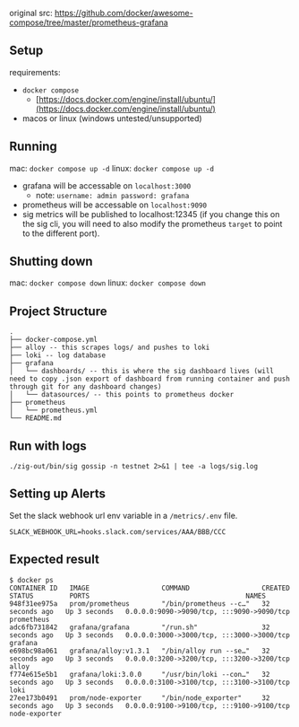 original src: https://github.com/docker/awesome-compose/tree/master/prometheus-grafana

## Setup

requirements:

- `docker compose`
  - [https://docs.docker.com/engine/install/ubuntu/](https://docs.docker.com/engine/install/ubuntu/)
- macos or linux (windows untested/unsupported)

## Running

mac: `docker compose up -d`
linux: `docker compose up -d`

- grafana will be accessable on `localhost:3000`
  - note: `username: admin password: grafana`
- prometheus will be accessable on `localhost:9090`
- sig metrics will be published to localhost:12345 (if you change this on the sig cli, you will
  need to also modify the prometheus `target` to point to the different port).

## Shutting down

mac: `docker compose down`
linux: `docker compose down`

## Project Structure

```
.
├── docker-compose.yml
├── alloy -- this scrapes logs/ and pushes to loki
├── loki -- log database
├── grafana
│   └── dashboards/ -- this is where the sig dashboard lives (will need to copy .json export of dashboard from running container and push through git for any dashboard changes)
│   └── datasources/ -- this points to prometheus docker
├── prometheus
│   └── prometheus.yml
└── README.md
```

## Run with logs

`./zig-out/bin/sig gossip -n testnet 2>&1 | tee -a logs/sig.log`

## Setting up Alerts

Set the slack webhook url env variable in a `/metrics/.env` file.

```
SLACK_WEBHOOK_URL=hooks.slack.com/services/AAA/BBB/CCC
```

## Expected result

```
$ docker ps
CONTAINER ID   IMAGE                  COMMAND                  CREATED          STATUS         PORTS                                       NAMES
948f31ee975a   prom/prometheus        "/bin/prometheus --c…"   32 seconds ago   Up 3 seconds   0.0.0.0:9090->9090/tcp, :::9090->9090/tcp   prometheus
adc6fb731842   grafana/grafana        "/run.sh"                32 seconds ago   Up 3 seconds   0.0.0.0:3000->3000/tcp, :::3000->3000/tcp   grafana
e698bc98a061   grafana/alloy:v1.3.1   "/bin/alloy run --se…"   32 seconds ago   Up 3 seconds   0.0.0.0:3200->3200/tcp, :::3200->3200/tcp   alloy
f774e615e5b1   grafana/loki:3.0.0     "/usr/bin/loki --con…"   32 seconds ago   Up 3 seconds   0.0.0.0:3100->3100/tcp, :::3100->3100/tcp   loki
27ee173b0491   prom/node-exporter     "/bin/node_exporter"     32 seconds ago   Up 3 seconds   0.0.0.0:9100->9100/tcp, :::9100->9100/tcp   node-exporter
```
